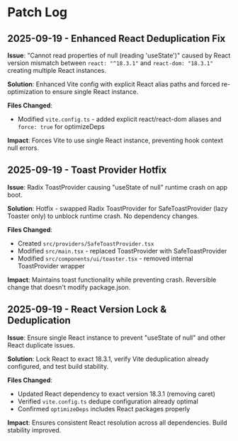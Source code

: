 # Patch Log

## 2025-09-19 - Enhanced React Deduplication Fix

**Issue**: "Cannot read properties of null (reading 'useState')" caused by React version mismatch between `react: "^18.3.1"` and `react-dom: "18.3.1"` creating multiple React instances.

**Solution**: Enhanced Vite config with explicit React alias paths and forced re-optimization to ensure single React instance.

**Files Changed**:
- Modified `vite.config.ts` - added explicit react/react-dom aliases and `force: true` for optimizeDeps

**Impact**: Forces Vite to use single React instance, preventing hook context null errors.

## 2025-09-19 - Toast Provider Hotfix

**Issue**: Radix ToastProvider causing "useState of null" runtime crash on app boot.

**Solution**: Hotfix - swapped Radix ToastProvider for SafeToastProvider (lazy Toaster only) to unblock runtime crash. No dependency changes.

**Files Changed**:
- Created `src/providers/SafeToastProvider.tsx`
- Modified `src/main.tsx` - replaced ToastProvider with SafeToastProvider  
- Modified `src/components/ui/toaster.tsx` - removed internal ToastProvider wrapper

**Impact**: Maintains toast functionality while preventing crash. Reversible change that doesn't modify package.json.

## 2025-09-19 - React Version Lock & Deduplication

**Issue**: Ensure single React instance to prevent "useState of null" and other React duplicate issues.

**Solution**: Lock React to exact 18.3.1, verify Vite deduplication already configured, and test build stability.

**Files Changed**:
- Updated React dependency to exact version 18.3.1 (removing caret)
- Verified `vite.config.ts` dedupe configuration already optimal
- Confirmed `optimizeDeps` includes React packages properly

**Impact**: Ensures consistent React resolution across all dependencies. Build stability improved.